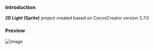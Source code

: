 ### Introduction
**2D Light (Sprite)** project created based on CocosCreator version 3.7.0

### Preview
![image](../../../gif/202202/2022022415.gif)